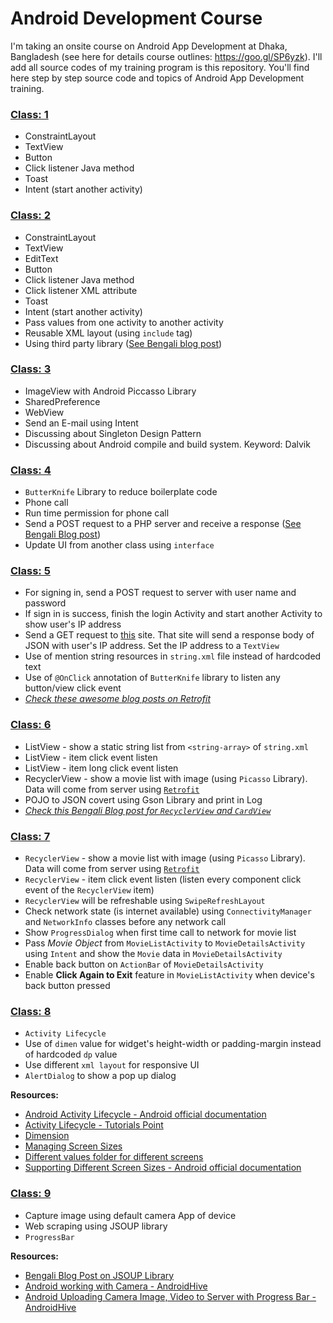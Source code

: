 # Android Development Course

I'm taking an onsite course on Android App Development at Dhaka, Bangladesh (see here for details course outlines: https://goo.gl/SP6yzk). I'll add all source codes of my training program is this repository. You'll find here step by step source code and topics of Android App Development training.

### [Class: 1](https://github.com/hasancse91/Android-Development-Course/tree/master/01-FirstClass)
 - ConstraintLayout
 - TextView
 - Button
 - Click listener Java method
 - Toast
 - Intent (start another activity)
 
### [Class: 2](https://github.com/hasancse91/Android-Development-Course/tree/master/02-SecondClass) 
 - ConstraintLayout
 - TextView
 - EditText
 - Button
 - Click listener Java method
 - Click listener XML attribute
 - Toast
 - Intent (start another activity)
 - Pass values from one activity to another activity
 - Reusable XML layout (using `include` tag)
 - Using third party library ([See Bengali blog post](https://hellohasan.com/2017/05/23/android-development-pretty-logger-library/))
 
### [Class: 3](https://github.com/hasancse91/Android-Development-Course/tree/master/03-ThirdClass)
- ImageView with Android Piccasso Library
- SharedPreference
- WebView
- Send an E-mail using Intent
- Discussing about Singleton Design Pattern
- Discussing about Android compile and build system. Keyword: Dalvik

### [Class: 4](https://github.com/hasancse91/Android-Development-Course/tree/master/04-FourthClass)
- `ButterKnife` Library to reduce boilerplate code
- Phone call
- Run time permission for phone call
- Send a POST request to a PHP server and receive a response ([See Bengali Blog post](https://hellohasan.com/2016/12/03/android-retrofit-get-post-method/))
- Update UI from another class using `interface`

### [Class: 5](https://github.com/hasancse91/Android-Development-Course/tree/master/05-FifthClass)
- For signing in, send a POST request to server with user name and password
- If sign in is success, finish the login Activity and start another Activity to show user's IP address
- Send a GET request to [this](http://ip.jsontest.com/) site. That site will send a response body of JSON with user's IP address. Set the IP address to a `TextView`
- Use of mention string resources in `string.xml` file instead of hardcoded text
- Use of `@OnClick` annotation of `ButterKnife` library to listen any button/view click event
- *[Check these awesome blog posts on Retrofit](https://futurestud.io/tutorials/tag/retrofit/)*

### [Class: 6](https://github.com/hasancse91/Android-Development-Course/tree/master/06-SixthClass)
- ListView - show a static string list from `<string-array>` of `string.xml`
- ListView - item click event listen
- ListView - item long click event listen
- RecyclerView - show a movie list with image (using `Picasso` Library). Data will come from server using [`Retrofit`](https://github.com/hasancse91/Android-Development-Course/tree/master/05-FifthClass)
- POJO to JSON covert using Gson Library and print in Log
- [*Check this Bengali Blog post for `RecyclerView` and `CardView`*](https://hellohasan.com/2017/02/20/android-cardview-recyclerview-bengali-tutorial/)

### [Class: 7](https://github.com/hasancse91/Android-Development-Course/tree/master/07-SeventhClass)
- `RecyclerView` - show a movie list with image (using `Picasso` Library). Data will come from server using [`Retrofit`](https://github.com/hasancse91/Android-Development-Course/tree/master/05-FifthClass)
- `RecyclerView` - item click event listen (listen every component click event of the `RecyclerView` item)
- `RecyclerView` will be refreshable using `SwipeRefreshLayout`
- Check network state (is internet available) using `ConnectivityManager` and `NetworkInfo` classes before any network call
- Show `ProgressDialog` when first time call to network for movie list
- Pass *Movie Object* from `MovieListActivity` to `MovieDetailsActivity` using `Intent` and show the `Movie` data in `MovieDetailsActivity`
- Enable back button on `ActionBar` of `MovieDetailsActivity`
- Enable **Click Again to Exit** feature in `MovieListActivity` when device's back button pressed

### [Class: 8](https://github.com/hasancse91/Android-Development-Course/tree/master/08-EighthClass)
- `Activity Lifecycle`
- Use of `dimen` value for widget's height-width or padding-margin instead of hardcoded `dp` value
- Use different `xml layout` for responsive UI
- `AlertDialog` to show a pop up dialog

**Resources:**
- [Android Activity Lifecycle - Android official documentation](https://developer.android.com/guide/components/activities/activity-lifecycle.html)
- [Activity Lifecycle - Tutorials Point](https://www.javatpoint.com/android-life-cycle-of-activity)
- [Dimension](https://developer.android.com/guide/topics/resources/more-resources.html#Dimension)
- [Managing Screen Sizes](https://android-developers.googleblog.com/2011/07/new-tools-for-managing-screen-sizes.html)
- [Different values folder for different screens](https://stackoverflow.com/a/32861248/6200296)
- [Supporting Different Screen Sizes - Android official documentation](https://developer.android.com/training/multiscreen/screensizes.html)

### [Class: 9](https://github.com/hasancse91/Android-Development-Course/tree/master/09-NinthClass)
- Capture image using default camera App of device
- Web scraping using JSOUP library
- `ProgressBar`

**Resources:**
- [Bengali Blog Post on JSOUP Library](https://hellohasan.com/2017/02/25/android-web-scraping-jsoup/)
- [Android working with Camera - AndroidHive](https://www.androidhive.info/2013/09/android-working-with-camera-api/)
- [Android Uploading Camera Image, Video to Server with Progress Bar - AndroidHive](https://www.androidhive.info/2014/12/android-uploading-camera-image-video-to-server-with-progress-bar/)